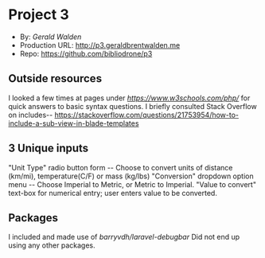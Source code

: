 # Project 3
+ By: *Gerald Walden*
+ Production URL: <http://p3.geraldbrentwalden.me>
+ Repo: <https://github.com/bibliodrone/p3>

## Outside resources
I looked a few times at pages under *https://www.w3schools.com/php/* for quick answers to basic syntax questions.
I briefly consulted Stack Overflow on includes--
    <https://stackoverflow.com/questions/21753954/how-to-include-a-sub-view-in-blade-templates>

## 3 Unique inputs
"Unit Type" radio button form -- Choose to convert units of distance (km/mi), temperature(C/F) or mass (kg/lbs)
"Conversion" dropdown option menu -- Choose Imperial to Metric, or Metric to Imperial.
"Value to convert" text-box for numerical entry; user enters value to be converted.

## Packages
I included and made use of *barryvdh/laravel-debugbar*
Did not end up using any other packages.


